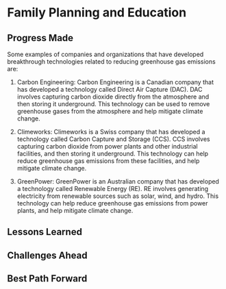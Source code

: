 # Family Planning and Education

## Progress Made



Some examples of companies and organizations that have developed breakthrough technologies related to reducing greenhouse gas emissions are:

1. Carbon Engineering: Carbon Engineering is a Canadian company that has developed a technology called Direct Air Capture (DAC). DAC involves capturing carbon dioxide directly from the atmosphere and then storing it underground. This technology can be used to remove greenhouse gases from the atmosphere and help mitigate climate change.

2. Climeworks: Climeworks is a Swiss company that has developed a technology called Carbon Capture and Storage (CCS). CCS involves capturing carbon dioxide from power plants and other industrial facilities, and then storing it underground. This technology can help reduce greenhouse gas emissions from these facilities, and help mitigate climate change.

3. GreenPower: GreenPower is an Australian company that has developed a technology called Renewable Energy (RE). RE involves generating electricity from renewable sources such as solar, wind, and hydro. This technology can help reduce greenhouse gas emissions from power plants, and help mitigate climate change.

## Lessons Learned



## Challenges Ahead



## Best Path Forward


